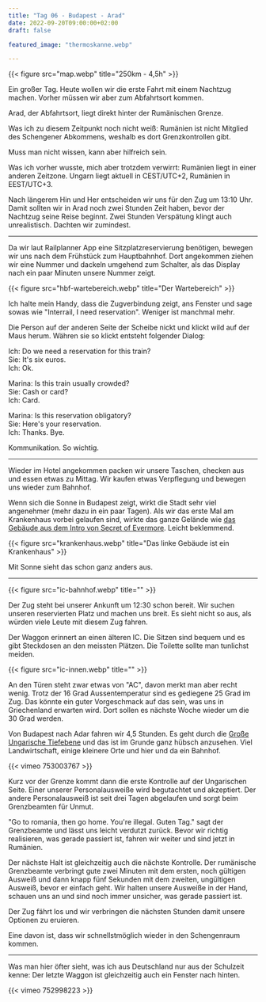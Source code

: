 ```yaml
---
title: "Tag 06 - Budapest - Arad"
date: 2022-09-20T09:00:00+02:00
draft: false

featured_image: "thermoskanne.webp"

---
```


{{< figure src="map.webp" title="250km - 4,5h" >}}

Ein großer Tag. Heute wollen wir die erste Fahrt mit einem Nachtzug machen.
Vorher müssen wir aber zum Abfahrtsort kommen.

Arad, der Abfahrtsort, liegt direkt hinter der Rumänischen Grenze.

Was ich zu diesem Zeitpunkt noch nicht weiß: Rumänien ist nicht Mitglied des
Schengener Abkommens, weshalb es dort Grenzkontrollen gibt.

Muss man nicht wissen, kann aber hilfreich sein.

Was ich vorher wusste, mich aber trotzdem verwirrt: Rumänien liegt in einer
anderen Zeitzone. Ungarn liegt aktuell in CEST/UTC+2, Rumänien in EEST/UTC+3.

Nach längerem Hin und Her entscheiden wir uns für den Zug um 13:10 Uhr. Damit
sollten wir in Arad noch zwei Stunden Zeit haben, bevor der Nachtzug seine Reise
beginnt. Zwei Stunden Verspätung klingt auch unrealistisch. Dachten wir
zumindest.

---

Da wir laut Railplanner App eine Sitzplatzreservierung benötigen, bewegen wir
uns nach dem Frühstück zum Hauptbahnhof. Dort angekommen ziehen wir eine
Nummer und dackeln umgehend zum Schalter, als das Display nach ein paar Minuten
unsere Nummer zeigt.

{{< figure src="hbf-wartebereich.webp" title="Der Wartebereich" >}}

Ich halte mein Handy, dass die Zugverbindung zeigt, ans Fenster und sage sowas
wie "Interrail, I need reservation". Weniger ist manchmal mehr.

Die Person auf der anderen Seite der Scheibe nickt und klickt wild auf der Maus
herum. Währen sie so klickt entsteht folgender Dialog:

Ich: Do we need a reservation for this train? \
Sie: It's six euros. \
Ich: Ok.

Marina: Is this train usually crowded? \
Sie: Cash or card? \
Ich: Card.

Marina: Is this reservation obligatory? \
Sie: Here's your reservation. \
Ich: Thanks. Bye.

Kommunikation. So wichtig.

---

Wieder im Hotel angekommen packen wir unsere Taschen, checken aus und essen etwas
zu Mittag. Wir kaufen etwas Verpflegung und bewegen uns wieder zum Bahnhof.

Wenn sich die Sonne in Budapest zeigt, wirkt die Stadt sehr viel angenehmer
(mehr dazu in ein paar Tagen). Als wir das erste Mal am Krankenhaus vorbei
gelaufen sind, wirkte das ganze Gelände wie [das Gebäude aus dem Intro von Secret
of Evermore](https://youtu.be/ERlBHOtH25U?t=242). Leicht beklemmend.

{{< figure src="krankenhaus.webp" title="Das linke Gebäude ist ein Krankenhaus" >}}

Mit Sonne sieht das schon ganz anders aus.

---

{{< figure src="ic-bahnhof.webp" title="" >}}

Der Zug steht bei unserer Ankunft um 12:30 schon bereit. Wir suchen
unseren reservierten Platz und machen uns breit. Es sieht nicht so aus, als
würden viele Leute mit diesem Zug fahren.

Der Waggon erinnert an einen älteren IC. Die Sitzen sind bequem und es gibt
Steckdosen an den meissten Plätzen. Die Toilette sollte man tunlichst meiden.

{{< figure src="ic-innen.webp" title="" >}}

An den Türen steht zwar etwas von "AC", davon merkt man aber recht wenig. Trotz
der 16 Grad Aussentemperatur sind es gediegene 25 Grad im Zug. Das könnte ein
guter Vorgeschmack auf das sein, was uns in Griechenland erwarten wird. Dort
sollen es nächste Woche wieder um die 30 Grad werden.

Von Budapest nach Adar fahren wir 4,5 Stunden. Es geht durch die [Große
Ungarische
Tiefebene](https://de.wikipedia.org/wiki/Gro%C3%9Fe_Ungarische_Tiefebene) und
das ist im Grunde ganz hübsch anzusehen. Viel Landwirtschaft, einige kleinere
Orte und hier und da ein Bahnhof.

{{< vimeo 753003767 >}}

Kurz vor der Grenze kommt dann die erste Kontrolle auf der Ungarischen
Seite. Einer unserer Personalausweiße wird begutachtet und akzeptiert. Der
andere Personalausweiß ist seit drei Tagen abgelaufen und sorgt beim
Grenzbeamten für Unmut.

"Go to romania, then go home. You're illegal. Guten Tag." sagt der Grenzbeamte
und lässt uns leicht verdutzt zurück. Bevor wir richtig realisieren, was gerade
passiert ist, fahren wir weiter und sind jetzt in Rumänien.

Der nächste Halt ist gleichzeitig auch die nächste Kontrolle. Der rumänische
Grenzbeamte verbringt gute zwei Minuten mit dem ersten, noch gültigen
Ausweiß und dann knapp fünf Sekunden mit dem zweiten, ungültigen Ausweiß,
bevor er einfach geht. Wir halten unsere Ausweiße in der Hand, schauen uns an
und sind noch immer unsicher, was gerade passiert ist.

Der Zug fährt los und wir verbringen die nächsten Stunden damit unsere Optionen
zu eruieren.

Eine davon ist, dass wir schnellstmöglich wieder in den Schengenraum kommen.

---

Was man hier öfter sieht, was ich aus Deutschland nur aus der Schulzeit kenne:
Der letzte Waggon ist gleichzeitig auch ein Fenster nach hinten.

{{< vimeo 752998223 >}}
